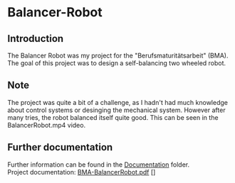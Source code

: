 # Balancer-Robot
## Introduction
The Balancer Robot was my project for the "Berufsmaturitätsarbeit" (BMA). The goal of this project was to design a self-balancing two wheeled robot. 
## Note
The project was quite a bit of a challenge, as I hadn't had much knowledge about control systems or desinging the mechanical system. However after many tries, the robot balanced itself quite good. This can be seen in the BalancerRobot.mp4 video.

## Further documentation
Further information can be found in the [Documentation](/Documentation/) folder.\
Project documentation: [BMA-BalancerRobot.pdf](/Documentation/BMA-BalancerRobot.pdf)
[]


